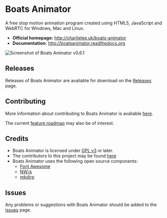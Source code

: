# Boats Animator

A free stop motion animation program created using HTML5, JavaScript and WebRTC for Windows, Mac and Linux.

  * **Official homepage:** <http://charlielee.uk/boats-animator>
  * **Documentation:** <http://boatsanimator.readthedocs.org>

![Screenshot of Boats Animator v0.6.1](https://cloud.githubusercontent.com/assets/3674297/10865688/78153514-7fea-11e5-8e34-0e600ada42eb.png)

## Releases

Releases of Boats Animator are avaliable for download on the [Releases](https://github.com/BoatsAreRockable/Boats-Animator/releases) page.

## Contributing

More information about contributing to Boats Animator is avaliable [here](https://github.com/BoatsAreRockable/Boats-Animator/blob/master/CONTRIBUTING.md).

The current [feature roadmap](https://docs.google.com/document/d/1UgcyhNkvyirI4gy9uSVv-lD5q6sHe_FEAM-AFTBkyCs) may also be of interest.

## Credits

  * Boats Animator is licensed under [GPL v3](http://www.gnu.org/licenses/gpl.html) or later.
  * The contributors to this project may be found [here](https://github.com/BoatsAreRockable/Boats-Animator/graphs/contributors)
  * Boats Animator uses the following open source components:
    * [Font Awesome](http://fontawesome.io/)
    * [NW.js](https://github.com/nwjs/nw.js)
    * [mkdirp](https://github.com/substack/node-mkdirp)

## Issues

Any problems or suggestions with Boats Animator should be added to the [issues](https://github.com/BoatsAreRockable/Boats-Animator/issues) page.